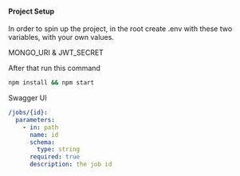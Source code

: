 #### Project Setup

In order to spin up the project, in the root create .env with these two variables, with your own values.

MONGO_URI &
JWT_SECRET

After that run this command

```bash
npm install && npm start
```

Swagger UI

```yaml
/jobs/{id}:
  parameters:
    - in: path
      name: id
      schema:
        type: string
      required: true
      description: the job id
```
